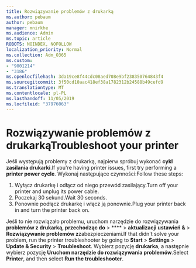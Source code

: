 ```yaml
---
title: Rozwiązywanie problemów z drukarką
ms.author: pebaum
author: pebaum
manager: mnirkhe
ms.audience: Admin
ms.topic: article
ROBOTS: NOINDEX, NOFOLLOW
localization_priority: Normal
ms.collection: Adm_O365
ms.custom:
- "9001214"
- "3186"
ms.openlocfilehash: 3da19ce8f44cdc08aed708e9bf238350764843f4
ms.sourcegitcommit: 3f50cd10aac418ef38a1782312b24588b49cefd9
ms.translationtype: MT
ms.contentlocale: pl-PL
ms.lasthandoff: 11/05/2019
ms.locfileid: "37976063"
---
```

# <a name="troubleshoot-your-printer"></a><span data-ttu-id="e3dde-102">Rozwiązywanie problemów z drukarką</span><span class="sxs-lookup"><span data-stu-id="e3dde-102">Troubleshoot your printer</span></span>

<span data-ttu-id="e3dde-103">Jeśli występują problemy z drukarką, najpierw spróbuj wykonać **cykl zasilania drukarki**.</span><span class="sxs-lookup"><span data-stu-id="e3dde-103">If you're having printer issues, first try performing a **printer power cycle**.</span></span> <span data-ttu-id="e3dde-104">Wykonaj następujące czynności:</span><span class="sxs-lookup"><span data-stu-id="e3dde-104">Follow these steps:</span></span>

1. <span data-ttu-id="e3dde-105">Wyłącz drukarkę i odłącz od niego przewód zasilający.</span><span class="sxs-lookup"><span data-stu-id="e3dde-105">Turn off your printer and unplug its power cable.</span></span>
2. <span data-ttu-id="e3dde-106">Poczekaj 30 sekund.</span><span class="sxs-lookup"><span data-stu-id="e3dde-106">Wait 30 seconds.</span></span>
3. <span data-ttu-id="e3dde-107">Ponownie podłącz drukarkę i włącz ją ponownie.</span><span class="sxs-lookup"><span data-stu-id="e3dde-107">Plug your printer back in and turn the printer back on.</span></span>

<span data-ttu-id="e3dde-108">Jeśli to nie rozwiązało problemu, uruchom narzędzie do rozwiązywania **problemów z drukarką, przechodząc do** > \*\*\*\* > **aktualizacji ustawień &** > **Rozwiązywanie problemów z**zabezpieczeniami.</span><span class="sxs-lookup"><span data-stu-id="e3dde-108">If that didn't solve your problem, run the printer troubleshooter by going to **Start** > **Settings** > **Update & Security** > **Troubleshoot**.</span></span> <span data-ttu-id="e3dde-109">Wybierz pozycję **drukarka**, a następnie wybierz pozycję **Uruchom narzędzie do rozwiązywania problemów**.</span><span class="sxs-lookup"><span data-stu-id="e3dde-109">Select **Printer**, and then select **Run the troubleshooter**.</span></span>